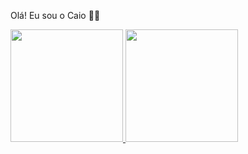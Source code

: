 Olá! Eu sou o Caio 🫶🏻

<div>
  <a href="https://github.com/CaioK367">
  <img height="180em" src= "https://github-readme-stats.vercel.app/api?username=CaioK367&show_icons=true&theme=dark&include_all_commits=true"/>
  <img height="180em" src="https://github-readme-stats.vercel.app/api/top-langs/?username=CaioK367&size_weight=0.5&count_weight=0.5&layout=compact&theme=dark"/>
</div>
